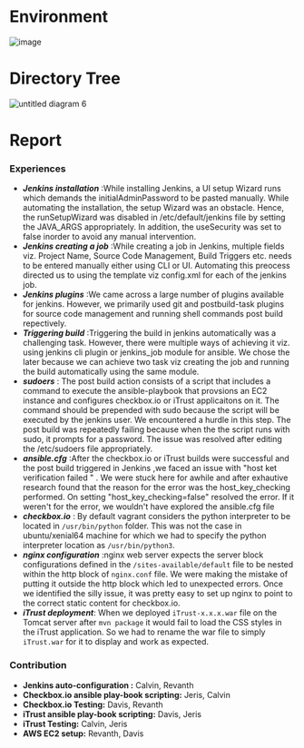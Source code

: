 # Environment

![image](https://media.github.ncsu.edu/user/6391/files/45a7417c-a224-11e7-977d-f19af6ba061d)


# Directory Tree

  ![untitled diagram 6](https://media.github.ncsu.edu/user/6391/files/c1bd9c48-a238-11e7-8a2c-3a44b89eedd5)


# Report
### Experiences

* ***Jenkins installation*** :While installing Jenkins, a UI setup Wizard runs which demands the initialAdminPassword to be pasted manually. While automating the installation, the setup Wizard was an obstacle. Hence, the runSetupWizard was disabled in /etc/default/jenkins file by setting the JAVA_ARGS appropriately. In addition, the useSecurity was set to false inorder to avoid any manual intervention.
* ***Jenkins creating a job*** :While creating a job in Jenkins, multiple fields viz. Project Name, Source Code Management, Build Triggers etc. needs to be entered manually either using CLI or UI. Automating this preocess directed us to using the template viz config.xml for each of the jenkins job.
* ***Jenkins plugins*** :We came across a large number of plugins available for jenkins. However, we primarily used git and postbuild-task plugins for source code management and running shell commands post build repectively.
* ***Triggering build*** :Triggering the build in jenkins automatically was a challenging task. However, there were multiple ways of achieving it viz. using jenkins cli plugin or jenkins_job module for ansible. We chose the later because we can achieve two task viz creating the job and running the build automatically using the same module.
* ***sudoers*** : The post build action consists of a script that includes a command to execute the ansible-playbook that provsions an EC2 instance and configures checkbox.io or iTrust applicaitons on it. The command should be prepended with sudo because the script will be executed by the jenkins user. We encountered a hurdle in this  step. The post build was repeatedly failing because when the the script runs with sudo, it prompts for a password. The issue was resolved after editing the /etc/sudoers file appropriately.
* ***ansible.cfg*** :After the checkbox.io or iTrust builds were successful and the post build triggered in Jenkins ,we faced an issue with "host ket verification failed " . We were stuck here for awhile and after exhautive research found that the reason for the error was the host_key_checking performed. On setting "host_key_checking=false" resolved the error. If it weren't for the error, we wouldn't have explored the ansible.cfg file
* ***checkbox.io*** : By default vagrant considers the python interpreter to be located in `/usr/bin/python` folder. This was not the case in ubuntu/xenial64 machine for which we had to specify the python interpreter location as `/usr/bin/python3`.
* ***nginx configuration*** :nginx web server expects the server block configurations defined in the `/sites-available/default` file to be nested within the http block of `nginx.conf` file. We were making the mistake of putting it outside the http block which led to unexpected errors. Once we identified the silly issue, it was pretty easy to set up nginx to point to the correct static content for checkbox.io.
* ***iTrust deployment***: When we deployed `iTrust-x.x.x.war` file on the Tomcat server after `mvn package` it would fail to load the CSS styles in the iTrust application. So we had to rename the war file to simply `iTrust.war` for it to display and work as expected.

### Contribution
* **Jenkins auto-configuration :** Calvin, Revanth
* **Checkbox.io ansible play-book scripting:** Jeris, Calvin
* **Checkbox.io Testing:** Davis, Revanth
* **iTrust ansible play-book scripting:** Davis, Jeris
* **iTrust Testing:** Calvin, Jeris
* **AWS EC2 setup:** Revanth, Davis
